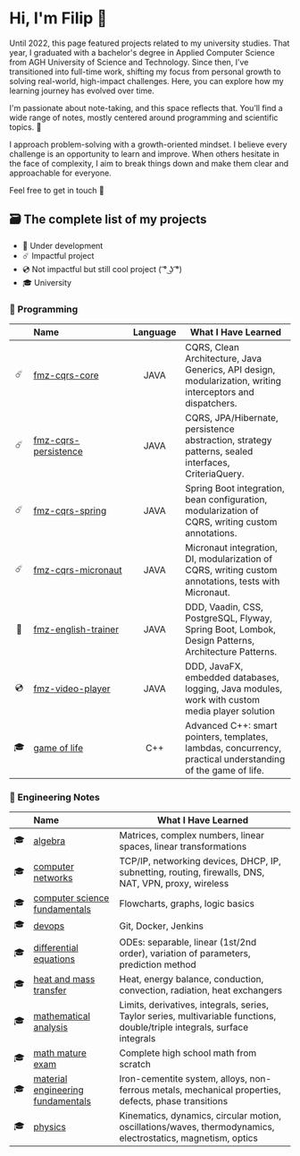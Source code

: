 # Hi, I'm Filip 👋

Until 2022, this page featured projects related to my university studies.
That year, I graduated with a bachelor's degree in Applied Computer Science from AGH University of Science and
Technology. Since then, I’ve transitioned into full-time work, shifting my focus from personal growth to solving
real-world,
high-impact challenges. Here, you can explore how my learning journey has evolved over time.

I'm passionate about note-taking, and this space reflects that. You’ll find a wide range of notes, mostly centered
around programming and scientific topics. 🚀

I approach problem-solving with a growth-oriented mindset. I believe every challenge is an opportunity to learn and
improve. When others hesitate in the face of complexity, I aim to break things down and make them clear and approachable
for everyone.

Feel free to get in touch 📧

## 🗃️ The complete list of my projects

- 🚧 Under development
- ☄️ Impactful project
- 💿 Not impactful but still cool project ( ͡° ͜ʖ ͡°)
- 🎓 University

### 🦖 Programming

|    | Name&nbsp;&nbsp;&nbsp;&nbsp;&nbsp;&nbsp;&nbsp;&nbsp;&nbsp;&nbsp;&nbsp;&nbsp;&nbsp;&nbsp;&nbsp;&nbsp;&nbsp;&nbsp;&nbsp;&nbsp;&nbsp;&nbsp;&nbsp;&nbsp;&nbsp;&nbsp;&nbsp; | Language | What I Have Learned                                                                                         |
|:--:|:-----------------------------------------------------------------------------------------------------------------------------------------------------------------------|:--------:|-------------------------------------------------------------------------------------------------------------|
| ☄️ | [fmz-cqrs-core](https://github.com/filipmikolajzeglen/fmz-cqrs-core)                                                                                                   |   JAVA   | CQRS, Clean Architecture, Java Generics, API design, modularization, writing interceptors and dispatchers.  |
| ☄️ | [fmz-cqrs-persistence](https://github.com/filipmikolajzeglen/fmz-cqrs-persistence)                                                                                     |   JAVA   | CQRS, JPA/Hibernate, persistence abstraction, strategy patterns, sealed interfaces, CriteriaQuery.          |
| ☄️ | [fmz-cqrs-spring](https://github.com/filipmikolajzeglen/fmz-cqrs-spring)                                                                                               |   JAVA   | Spring Boot integration, bean configuration, modularization of CQRS, writing custom annotations.            |
| ☄️ | [fmz-cqrs-micronaut](https://github.com/filipmikolajzeglen/fmz-cqrs-micronaut)                                                                                         |   JAVA   | Micronaut integration, DI, modularization of CQRS, writing custom annotations, tests with Micronaut.        |
| 🚧 | [fmz-english-trainer](https://github.com/filipmikolajzeglen/fmz-english-trainer)                                                                                       |   JAVA   | DDD, Vaadin, CSS, PostgreSQL, Flyway, Spring Boot, Lombok, Design Patterns, Architecture Patterns.          |
| 💿 | [fmz-video-player](https://github.com/filipmikolajzeglen/fmz-video-player)                                                                                             |   JAVA   | DDD, JavaFX, embedded databases, logging, Java modules, work with custom media player solution              |
| 🎓 | [game of life](https://github.com/filipmikolajzeglen/GOL)                                                                                                              |   C++    | Advanced C++: smart pointers, templates, lambdas, concurrency, practical understanding of the game of life. |

### 🦣 Engineering Notes

|    | Name                                                                                                                                                                   | What I Have Learned                                                                                                        |
|----|:-----------------------------------------------------------------------------------------------------------------------------------------------------------------------|----------------------------------------------------------------------------------------------------------------------------|
| 🎓 | [algebra](https://github.com/filipmikolajzeglen/university-notes/tree/master/polish/old-school-style-notes/algebra)                                                    | Matrices, complex numbers, linear spaces, linear transformations                                                           |
| 🎓 | [computer networks](https://github.com/filipmikolajzeglen/university-notes/tree/master/english/old-school-style-notes/computer-networks)                               | TCP/IP, networking devices, DHCP, IP, subnetting, routing, firewalls, DNS, NAT, VPN, proxy, wireless                       |
| 🎓 | [computer science fundamentals](https://github.com/filipmikolajzeglen/university-notes/tree/master/polish/old-school-style-notes/podstawy-informatyki)                 | Flowcharts, graphs, logic basics                                                                                           |
| 🎓 | [devops](https://github.com/filipmikolajzeglen/university-notes/tree/master/english/devops/devops.md)                                                                  | Git, Docker, Jenkins                                                                                                       |
| 🎓 | [differential equations](https://github.com/filipmikolajzeglen/university-notes/tree/master/polish/old-school-style-notes/rownania-rozniczkowe)                        | ODEs: separable, linear (1st/2nd order), variation of parameters, prediction method                                        |
| 🎓 | [heat and mass transfer](https://github.com/filipmikolajzeglen/university-notes/tree/master/english/old-school-style-notes/heat-and-mass-transfer)                     | Heat, energy balance, conduction, convection, radiation, heat exchangers                                                   |
| 🎓 | [mathematical analysis](https://github.com/filipmikolajzeglen/university-notes/tree/master/polish/old-school-style-notes/analiza-matematyczna)                         | Limits, derivatives, integrals, series, Taylor series, multivariable functions, double/triple integrals, surface integrals |
| 🎓 | [math mature exam](https://github.com/filipmikolajzeglen/university-notes/tree/master/polish/old-school-style-notes/matematyka-matura)                                 | Complete high school math from scratch                                                                                     |
| 🎓 | [material engineering fundamentals](https://github.com/filipmikolajzeglen/university-notes/tree/master/polish/old-school-style-notes/podstawy-inzynierii-materialowej) | Iron-cementite system, alloys, non-ferrous metals, mechanical properties, defects, phase transitions                       |
| 🎓 | [physics](https://github.com/filipmikolajzeglen/university-notes/tree/master/polish/old-school-style-notes/fizyka)                                                     | Kinematics, dynamics, circular motion, oscillations/waves, thermodynamics, electrostatics, magnetism, optics               |
